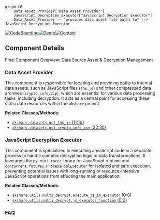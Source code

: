```mermaid
graph LR
    Data_Asset_Provider["Data Asset Provider"]
    JavaScript_Decryption_Executor["JavaScript Decryption Executor"]
    Data_Asset_Provider -- "provides data asset file paths to" --> JavaScript_Decryption_Executor
```
[![CodeBoarding](https://img.shields.io/badge/Generated%20by-CodeBoarding-9cf?style=flat-square)](https://github.com/CodeBoarding/CodeBoarding)[![Demo](https://img.shields.io/badge/Try%20our-Demo-blue?style=flat-square)](https://www.codeboarding.org/demo)[![Contact](https://img.shields.io/badge/Contact%20us%20-%20contact@codeboarding.org-lightgrey?style=flat-square)](mailto:contact@codeboarding.org)

## Component Details

Final Component Overview: Data Source Asset & Decryption Management

### Data Asset Provider
This component is responsible for locating and providing paths to internal data assets, such as JavaScript files (`ths.js`) and other compressed data archives (`crypto_info.zip`), which are essential for various data processing tasks, including decryption. It acts as a central point for accessing these static data resources within the `akshare` project.


**Related Classes/Methods**:

- <a href="https://github.com/akfamily/akshare/blob/master/akshare/datasets.py#L11-L19" target="_blank" rel="noopener noreferrer">`akshare.datasets.get_ths_js` (11:19)</a>
- <a href="https://github.com/akfamily/akshare/blob/master/akshare/datasets.py#L22-L30" target="_blank" rel="noopener noreferrer">`akshare.datasets.get_crypto_info_csv` (22:30)</a>


### JavaScript Decryption Executor
This component is specialized in executing JavaScript code in a separate process to handle complex decryption logic or data transformations. It leverages the `py_mini_racer` library for JavaScript runtime and `concurrent.futures.ProcessPoolExecutor` for isolated and safe execution, preventing potential issues with long-running or resource-intensive JavaScript operations from affecting the main application.


**Related Classes/Methods**:

- <a href="https://github.com/akfamily/akshare/blob/master/akshare/utils/multi_decrypt.py#L0-L0" target="_blank" rel="noopener noreferrer">`akshare.utils.multi_decrypt.execute_js_in_executor` (0:0)</a>
- <a href="https://github.com/akfamily/akshare/blob/master/akshare/utils/multi_decrypt.py#L0-L0" target="_blank" rel="noopener noreferrer">`akshare.utils.multi_decrypt.js_executor_function` (0:0)</a>




### [FAQ](https://github.com/CodeBoarding/GeneratedOnBoardings/tree/main?tab=readme-ov-file#faq)